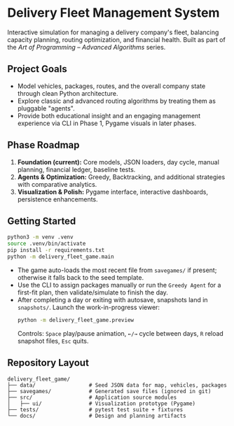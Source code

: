 # Delivery Fleet Management System

Interactive simulation for managing a delivery company's fleet, balancing capacity planning, routing optimization, and financial health. Built as part of the *Art of Programming – Advanced Algorithms* series.

## Project Goals
- Model vehicles, packages, routes, and the overall company state through clean Python architecture.
- Explore classic and advanced routing algorithms by treating them as pluggable "agents".
- Provide both educational insight and an engaging management experience via CLI in Phase 1, Pygame visuals in later phases.

## Phase Roadmap
1. **Foundation (current):** Core models, JSON loaders, day cycle, manual planning, financial ledger, baseline tests.
2. **Agents & Optimization:** Greedy, Backtracking, and additional strategies with comparative analytics.
3. **Visualization & Polish:** Pygame interface, interactive dashboards, persistence enhancements.

## Getting Started
```bash
python3 -m venv .venv
source .venv/bin/activate
pip install -r requirements.txt
python -m delivery_fleet_game.main
```

- The game auto-loads the most recent file from `savegames/` if present; otherwise it falls back to the seed template.
- Use the CLI to assign packages manually or run the `Greedy Agent` for a first-fit plan, then validate/simulate to finish the day.
- After completing a day or exiting with autosave, snapshots land in `snapshots/`. Launch the work-in-progress viewer:
  ```bash
  python -m delivery_fleet_game.preview
  ```
  Controls: `Space` play/pause animation, `←/→` cycle between days, `R` reload snapshot files, `Esc` quits.

## Repository Layout
```
delivery_fleet_game/
├── data/                 # Seed JSON data for map, vehicles, packages
├── savegames/            # Generated save files (ignored in git)
├── src/                  # Application source modules
│   ├── ui/               # Visualization prototype (Pygame)
├── tests/                # pytest test suite + fixtures
└── docs/                 # Design and planning artifacts
```
